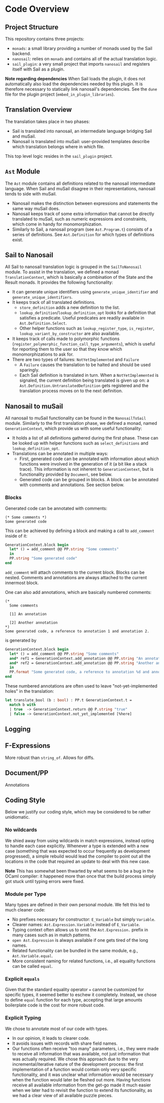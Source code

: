 # Code Overview

## Project Structure

This repository contains three projects:

* `monads`: a small library providing a number of monads used by the Sail backend.
* `nanosail`: relies on `monads` and contains all of the actual translation logic.
* `sail_plugin`: a very small project that imports `nanosail` and registers itself with Sail as a plugin.

**Note regarding dependencies**
When Sail loads the plugin, it does not automatically also load the dependencies needed by this plugin.
It is therefore necessary to statically link nanosail's dependencies.
See the `dune` file for the plugin project (`embed_in_plugin_libraries`).

## Translation Overview

The translation takes place in two phases:

* Sail is translated into nanosail, an intermediate language bridging Sail and muSail.
* Nanosail is translated into muSail: user-provided templates describe which translation belongs where in which file.

This top level logic resides in the `sail_plugin` project.

## `Ast` Module

The `Ast` module contains all definitions related to the nanosail intermediate language.
When Sail and muSail disagree in their representations, nanosail tends to side with muSail.

* Nanosail makes the distinction between expressions and statements the same way muSail does.
* Nanosail keeps track of some extra information that cannot be directly translated to muSail,
  such as numeric expressions and constraints, which come in handy for monomorphization.
* Similarly to Sail, a nanosail program (see `Ast.Program.t`) consists of a series of definitions.
  See `Ast.Definition` for which types of definitions exist.

## Sail to Nanosail

All Sail to nanosail translation logic is grouped in the `SailToNanosail` module.
To assist in the translation, we defined a monad `TranslationContext`, which is basically a combination of the State and the Result monads.
It provides the following functionality:

* It can generate unique identifiers using `generate_unique_identifier` and `generate_unique_identifiers`.
* It keeps track of all translated definitions.
  * `store_definition` adds a new definition to the list.
  * `lookup_definition`/`lookup_definition_opt` looks for a definition that satisfies a predicate.
    Useful predicates are readily available in `Ast.Definition.Select`.
  * Other helper functions such as `lookup_register_type`, `is_register`, `lookup_variant_by_constructor` are also available.
* It keeps track of calls made to polymorphic functions (`register_polymorphic_function_call_type_arguments`), which is useful for reporting them to the user
  so that they know which monomorphizations to ask for.
* There are two types of failures: `NotYetImplemented` and `Failure`
  * A `Failure` causes the translation to be halted and should be used sparingly.
  * Each Sail definition is translated in turn.
    When a `NotYetImplemented` is signaled, the current definition being translated is given up on:
    a `Ast.Definition.UntranslatedDefinition` gets registered and the translation process moves on to the next definition.

## Nanosail to muSail

All nanosail to muSail functionality can be found in the `NanosailToSail` module.
Similarly to the first translation phase, we defined a monad, named `GenerationContext`, which provide us with some useful functionality:

* It holds a list of all definitions gathered during the first phase.
  These can be looked up with helper functions such as `select_definitions` and `lookup_definition_opt`.
* Translations can be annotated in multiple ways:
  * First, generated code can be annotated with information about which functions
    were involved in the generation of it (a bit like a stack trace).
    This information is not inherent to `GenerationContext`, but is functionality provided by `Document`, see below.
  * Generated code can be grouped in blocks. A block can be annotated with comments and annotations.
    See section below.

### Blocks

Generated code can be annotated with comments:

```coq
(* Some comments *)
Some generated code
```

This can be achieved by defining a block and making a call to `add_comment` inside of it:

```ocaml
GenerationContext.block begin
  let* () = add_comment @@ PP.string "Some comments"
  in
  PP.string "Some generated code"
end
```

`add_comment` will attach comments to the current block.
Blocks can be nested.
Comments and annotations are always attached to the current innermost block.

One can also add annotations, which are basically numbered comments:

```coq
(*
  Some comments
  
  [1] An annotation
  
  [2] Another annotation
*)
Some generated code, a reference to annotation 1 and annotation 2.
```

is generated by

```ocaml
GenerationContext.block begin
  let* () = add_comment @@ PP.string "Some comments"
  and* ref1 = GenerationContext.add_annotation @@ PP.string "An annotation"
  and* ref2 = GenerationContext.add_annotation @@ PP.string "Another annotation"
  in
  PP.format "Some generated code, a reference to annotation %d and annotation %2" ref1 ref2
end
```

These numbered annotations are often used to leave "not-yet-implemented holes" in the translation:

```ocaml
let translate_bool (b : bool) : PP.t GenerationContext.t =
  match b with
  | true  -> GenerationContext.return @@ P.string "true"
  | false -> GenerationContext.not_yet_implemented [%here]
```

## Logging

## F-Expressions

More robust than `string_of`.
Allows for diffs.

## Document/PP

Annotations

## Coding Style

Below we justify our coding style, which may be considered to be rather unidiomatic.

### No wildcards

We shied away from using wildcards in match expressions, instead opting to handle each case explicitly.
Whenever a type is extended with a new case (something that was expected to occur frequently as development progressed),
a simple rebuild would lead the compiler to point out all the locations in the code that required an update to deal with this new case.

**Note**
This has somewhat been thwarted by what seems to be a bug in the OCaml compiler:
it happened more than once that the build process simply got stuck until typing errors were fixed.

### Module per Type

Many types are defined in their own personal module.
We felt this led to much cleaner code:

* No prefixes necessary for constructor: `E_Variable` but simply `Variable`.
* Clearer names: `Ast.Expression.Variable` instead of `E_Variable`.
* Typing context often allows us to omit the `Ast.Expression.` prefix in many cases such as in match patterns.
* `open Ast.Expression` is always available if one gets tired of the long names.
* Related functionality can be bundled in the same module, e.g., `Ast.Variable.equal`.
* More consistent naming for related functions, i.e., all equality functions can be called `equal`.

### Explicit `equals`

Given that the standard equality operator `=` cannot be customized for specific types,
it seemed better to eschew it completely.
Instead, we chose to define `equal` function for each type, accepting
that large amounts boilerplate code is the cost for more robust code.

### Explicit Typing

We chose to annotate most of our code with types.

* In our opinion, it leads to clearer code.
* It avoids issues with records with share field names.
* Our functions often receive "too many" parameters, i.e., they were made
  to receive all information that was available, not just information that
  was actually required.
  We chose this approach due to the very incremental/iterative nature of the development process:
  the first implementation of a function would contain only very specific functionality,
  and it was unclear what information would be necessary when the function would later be fleshed out more.
  Having functions receive all available information from the get-go
  made it much easier when we later had to revisit the function to extend its functionality,
  as we had a clear view of all available puzzle pieces.
